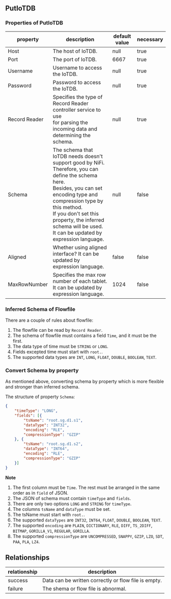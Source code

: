 <!--

    Licensed to the Apache Software Foundation (ASF) under one
    or more contributor license agreements.  See the NOTICE file
    distributed with this work for additional information
    regarding copyright ownership.  The ASF licenses this file
    to you under the Apache License, Version 2.0 (the
    "License"); you may not use this file except in compliance
    with the License.  You may obtain a copy of the License at

        http://www.apache.org/licenses/LICENSE-2.0

    Unless required by applicable law or agreed to in writing,
    software distributed under the License is distributed on an
    "AS IS" BASIS, WITHOUT WARRANTIES OR CONDITIONS OF ANY
    KIND, either express or implied.  See the License for the
    specific language governing permissions and limitations
    under the License.

-->
## PutIoTDB

### Properties of PutIoTDB

| property      | description                                                  | default value | necessary |
| ------------- | ------------------------------------------------------------ | ------------- | --------- |
| Host          | The host of IoTDB.                                           | null          | true      |
| Port          | The port of IoTDB.                                           | 6667          | true      |
| Username      | Username to access the IoTDB.                                | null          | true      |
| Password      | Password to access the IoTDB.                                | null          | true      |
| Record Reader | Specifies the type of Record Reader controller service to use <br />for parsing the incoming data and determining the schema. | null          | true      |
| Schema        | The schema that IoTDB needs doesn't support good by NiFi.<br/>Therefore, you can define the schema here. <br />Besides, you can set encoding type and compression type by this method.<br />If you don't set this property, the inferred schema will be used.<br /> It can be updated by expression language. | null          | false     |
| Aligned       | Whether using aligned interface?  It can be updated by expression language. | false         | false     |
| MaxRowNumber  | Specifies the max row number of each tablet.  It can be updated by expression language. | 1024          | false     |

### Inferred Schema of Flowfile

There are a couple of rules about flowfile:

1. The flowfile can be read by `Record Reader`.
2. The schema of flowfile must contains a field `Time`, and it must be the first.
3. The data type of time must be `STRING` or `LONG`.
4. Fields excepted time must start with `root.`.
5. The supported data types are `INT`, `LONG`, `FLOAT`, `DOUBLE`, `BOOLEAN`, `TEXT`.

### Convert Schema by property

As mentioned above, converting schema by property which is more flexible and stronger than inferred schema. 

The structure of property `Schema`:

```json
{
	"timeType": "LONG",
	"fields": [{
		"tsName": "root.sg.d1.s1",
		"dataType": "INT32",
		"encoding": "RLE",
		"compressionType": "GZIP"
	}, {
		"tsName": "root.sg.d1.s2",
		"dataType": "INT64",
		"encoding": "RLE",
		"compressionType": "GZIP"
	}]
}
```

**Note**

1. The first column must be `Time`. The rest must be arranged in the same order as in `field` of JSON.
1. The JSON of schema must contain `timeType` and `fields`.
2. There are only two options `LONG` and `STRING` for `timeType`.
3. The columns `tsName` and `dataType` must be set.
4. The tsName must start with `root.`.
5. The supported `dataTypes` are `INT32`, `INT64`, `FLOAT`, `DOUBLE`, `BOOLEAN`, `TEXT`.
6. The supported `encoding` are `PLAIN`, `DICTIONARY`, `RLE`, `DIFF`, `TS_2DIFF`, `BITMAP`, `GORILLA_V1`, `REGULAR`, `GORILLA`.
7. The supported `compressionType` are `UNCOMPRESSED`, `SNAPPY`, `GZIP`, `LZO`, `SDT`, `PAA`, `PLA`, `LZ4`.

## Relationships

| relationship | description                                          |
| ------------ | ---------------------------------------------------- |
| success      | Data can be written correctly or flow file is empty. |
| failure      | The shema or flow file is abnormal.                  |
